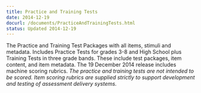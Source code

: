 ```yaml
---
title: Practice and Training Tests
date: 2014-12-19
docurl: /documents/PracticeAndTrainingTests.html
status: Updated 2014-12-19
---
```

The Practice and Training Test Packages with all items, stimuli and metadata. Includes Practice Tests for grades 3-8 and High School plus Training Tests in three grade bands. These include test packages, item content, and item metadata. The 19 December 2014 release includes machine scoring rubrics. <em>The practice and training tests are not intended to be scored. Item scoring rubrics are supplied strictly to support development and testing of assessment delivery systems.</em>
